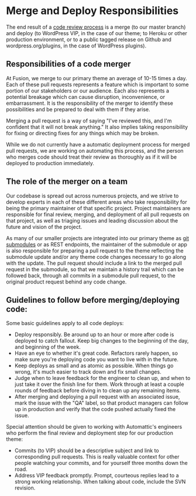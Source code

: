 # Merge and Deploy Responsibilities

The end result of a [code review process](./code-review.md) is a merge (to
our master branch) and deploy (to WordPress VIP, in the case of our theme;
to Heroku or other production environment, or to a public tagged release
on Github and wordpress.org/plugins, in the case of WordPress plugins).

## Responsibilities of a code merger

At Fusion, we merge to our primary theme an average of 10-15 times a day.
Each of these pull requests represents a feature which is important to
some portion of our stakeholders or our audience. Each also represents
a potential breakage which can cause disruption, inconvenience, or
embarrassment. It is the responsibility of the merger to identify these
possibilities and be prepared to deal with them if they arise.

Merging a pull request is a way of saying "I've reviewed this, and I'm
confident that it will not break anything." It also implies taking
responsibility for fixing or directing fixes for any things which may be
broken.

While we do not currently have a automatic deployment process for merged pull
requests, we are working on automating this process, and the person who merges
code should treat their review as thoroughly as if it will be deployed to
production immediately.

## The role of the merger on a team

Our codebase is spread out across numerous projects, and we strive to develop
experts in each of these different areas who take responsibility for being the
primary maintainer of that specific project. Project maintainers are
responsible for final review, merging, and deployment of all pull requests on
that project, as well as triaging issues and leading discussion about the
future and vision of the project.

As many of our smaller projects are integrated into our primary theme as [git
submodules](../wordpress-development/submodule-workflow.md) or as REST
endpoints, the maintainer of the submodule or app is also responsible for
preparing a pull request to the theme reflecting the submodule update and/or
any theme code changes necessary to go along with the update. The pull request
should include a link to the merged pull request in the submodule, so that we
maintain a history trail which can be followed back, through all commits in a
submodule pull request, to the original product request behind any code change.

## Guidelines to follow before merging/deploying code:

Some basic guidelines apply to all code deploys:

- Deploy responsibly. Be around up to an hour or more after code is
  deployed to catch fallout. Keep big changes to the beginning of the day,
  and beginning of the week.
- Have an eye to whether it's great code. Refactors rarely happen, so make
  sure you're deploying code you want to live with in the future.
- Keep deploys as small and as atomic as possible. When things go wrong, it's
  much easier to track down and fix small changes. 
- Judge when to leave feedback for the engineer to clean up, and when to
  just take it over the finish line for them. Work through at least
  a couple rounds of feedback before diving in to clean up any remaining items.
- After merging and deploying a pull request with an associated issue,
  mark the issue with the "QA" label, so that product managers can follow
  up in production and verify that the code pushed actually fixed the
  issue.

Special attention should be given to working with Automattic's engineers
who perform the final review and deployment step for our production theme:

- Commits (to VIP) should be a descriptive subject and link to
  corresponding pull requests. This is really valuable context for other
  people watching your commits, and for yourself three months down the
  road.
- Address VIP feedback promptly. Prompt, courteous replies lead to
  a strong working relationship. When talking about code, include the SVN
  revision.


